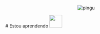 <p align="center">
  <img src="https://media0.giphy.com/media/v1.Y2lkPTc5MGI3NjExcTQzc216OWRvdzQwc2p2MzQ5Nm9odXU3c2c2b3B1ZDVjYWcxdXZpbSZlcD12MV9pbnRlcm5hbF9naWZfYnlfaWQmY3Q9Zw/C5yMv2qcWLk3z1HEwj/giphy.gif" alt="pingu" />
</p>
# Estou aprendendo
<img loading="lazy" src="https://cdn.jsdelivr.net/gh/devicons/devicon@latest/icons/linux/linux-original.svg" width="40" height="40" />
